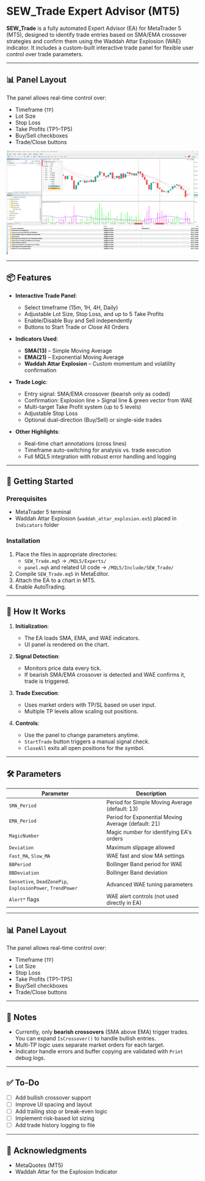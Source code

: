 # SEW_Trade Expert Advisor (MT5)

**SEW_Trade** is a fully automated Expert Advisor (EA) for MetaTrader 5 (MT5), designed to identify trade entries based on SMA/EMA crossover strategies and confirm them using the Waddah Attar Explosion (WAE) indicator. It includes a custom-built interactive trade panel for flexible user control over trade parameters.

---

## 📊 Panel Layout

The panel allows real-time control over:

- Timeframe (`TF`)
- Lot Size
- Stop Loss
- Take Profits (TP1–TP5)
- Buy/Sell checkboxes
- Trade/Close buttons

![Trade Panel UI](./UI.png)

---

## 📦 Features

- **Interactive Trade Panel**:
  - Select timeframe (15m, 1H, 4H, Daily)
  - Adjustable Lot Size, Stop Loss, and up to 5 Take Profits
  - Enable/Disable Buy and Sell independently
  - Buttons to Start Trade or Close All Orders

- **Indicators Used**:
  - **SMA(13)** – Simple Moving Average
  - **EMA(21)** – Exponential Moving Average
  - **Waddah Attar Explosion** – Custom momentum and volatility confirmation

- **Trade Logic**:
  - Entry signal: SMA/EMA crossover (bearish only as coded)
  - Confirmation: Explosion line > Signal line & green vector from WAE
  - Multi-target Take Profit system (up to 5 levels)
  - Adjustable Stop Loss
  - Optional dual-direction (Buy/Sell) or single-side trades

- **Other Highlights**:
  - Real-time chart annotations (cross lines)
  - Timeframe auto-switching for analysis vs. trade execution
  - Full MQL5 integration with robust error handling and logging

---

## 🚀 Getting Started

### Prerequisites
- MetaTrader 5 terminal
- Waddah Attar Explosion (`waddah_attar_explosion.ex5`) placed in `Indicators` folder

### Installation
1. Place the files in appropriate directories:
   - `SEW_Trade.mq5` → `/MQL5/Experts/`
   - `panel.mqh` and related UI code → `/MQL5/Include/SEW_Trade/`
2. Compile `SEW_Trade.mq5` in MetaEditor.
3. Attach the EA to a chart in MT5.
4. Enable AutoTrading.

---

## 🧠 How It Works

1. **Initialization**:
   - The EA loads SMA, EMA, and WAE indicators.
   - UI panel is rendered on the chart.

2. **Signal Detection**:
   - Monitors price data every tick.
   - If bearish SMA/EMA crossover is detected and WAE confirms it, trade is triggered.

3. **Trade Execution**:
   - Uses market orders with TP/SL based on user input.
   - Multiple TP levels allow scaling out positions.

4. **Controls**:
   - Use the panel to change parameters anytime.
   - `StartTrade` button triggers a manual signal check.
   - `CloseAll` exits all open positions for the symbol.

---

## 🛠 Parameters

| Parameter           | Description                                |
|---------------------|--------------------------------------------|
| `SMA_Period`        | Period for Simple Moving Average (default: 13) |
| `EMA_Period`        | Period for Exponential Moving Average (default: 21) |
| `MagicNumber`       | Magic number for identifying EA's orders   |
| `Deviation`         | Maximum slippage allowed                   |
| `Fast_MA`, `Slow_MA`| WAE fast and slow MA settings              |
| `BBPeriod`          | Bollinger Band period for WAE             |
| `BBDeviation`       | Bollinger Band deviation                  |
| `Sensetive`, `DeadZonePip`, `ExplosionPower`, `TrendPower` | Advanced WAE tuning parameters |
| `Alert*` flags      | WAE alert controls (not used directly in EA) |

---

## 📊 Panel Layout

The panel allows real-time control over:

- Timeframe (`TF`)
- Lot Size
- Stop Loss
- Take Profits (TP1–TP5)
- Buy/Sell checkboxes
- Trade/Close buttons

---

## 📌 Notes

- Currently, only **bearish crossovers** (SMA above EMA) trigger trades. You can expand `IsCrossover()` to handle bullish entries.
- Multi-TP logic uses separate market orders for each target.
- Indicator handle errors and buffer copying are validated with `Print` debug logs.

---

## ✅ To-Do

- [ ] Add bullish crossover support
- [ ] Improve UI spacing and layout
- [ ] Add trailing stop or break-even logic
- [ ] Implement risk-based lot sizing
- [ ] Add trade history logging to file

---

## 🙌 Acknowledgments

- MetaQuotes (MT5)
- Waddah Attar for the Explosion Indicator
